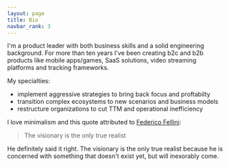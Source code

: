```yaml
---
layout: page
title: Bio
navbar_rank: 3
---
```

I'm a product leader with both business skills and a solid engineering background. For more than ten years I've been creating b2c and b2b products like mobile apps/games, SaaS solutions, video streaming platforms and tracking frameworks.

My specialties:
- implement aggressive strategies to bring back focus and proftabilty
- transition complex ecosystems to new scenarios and business models
- restructure organizations to cut TTM and operational inefficiency

I love minimalism and this quote attributed to [Federico Fellini](https://en.wikipedia.org/wiki/Federico_Fellini):

> The visionary is the only true realist

He definitely said it right. The visionary is the only true realist because he is concerned with something that doesn't exist yet, but will inexorably come.
